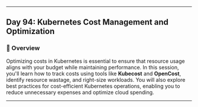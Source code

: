 ﻿---

## Day 94: Kubernetes Cost Management and Optimization

### 📘 Overview

Optimizing costs in Kubernetes is essential to ensure that resource usage aligns with your budget while maintaining performance. In this session, you'll learn how to track costs using tools like **Kubecost** and **OpenCost**, identify resource wastage, and right-size workloads. You will also explore best practices for cost-efficient Kubernetes operations, enabling you to reduce unnecessary expenses and optimize cloud spending.

---
